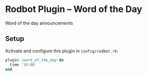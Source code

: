 # Rodbot Plugin – Word of the Day

Word of the day announcements

## Setup

Activate and configure this plugin in `config/rodbot.rb`:

```ruby
plugin :word_of_the_day do
  time '10:00'
end
```
